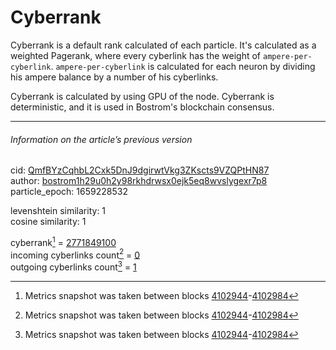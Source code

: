# Cyberrank

Cyberrank is a default rank calculated of each particle. It's calculated as a weighted Pagerank, where every cyberlink has the weight of `ampere-per-cyberlink`. `ampere-per-cyberlink` is calculated for each neuron by dividing his ampere balance by a number of his cyberlinks.

Cyberrank is calculated by using GPU of the node. Cyberrank is deterministic, and it is used in Bostrom's blockchain consensus.

---

###### Information on the article’s previous version  

cid: [QmfBYzCqhbL2Cxk5DnJ9dgirwtVkg3ZKscts9VZQPtHN87](https://cyb.ai/ipfs/QmfBYzCqhbL2Cxk5DnJ9dgirwtVkg3ZKscts9VZQPtHN87)  
author: [bostrom1h29u0h2y98rkhdrwsx0ejk5eq8wvslygexr7p8](https://cyb.ai/network/bostrom/contract/bostrom1h29u0h2y98rkhdrwsx0ejk5eq8wvslygexr7p8)  
particle_epoch: 1659228532  

levenshtein similarity: 1  
cosine similarity: 1  

cyberrank[^1] = [2771849100](https://lcd.bostrom.cybernode.ai/cyber/rank/v1beta1/rank/rank/QmfBYzCqhbL2Cxk5DnJ9dgirwtVkg3ZKscts9VZQPtHN87)  
incoming cyberlinks count[^1] = [0](https://lcd.bostrom.cybernode.ai/cyber/rank/v1beta1/rank/backlinks/QmfBYzCqhbL2Cxk5DnJ9dgirwtVkg3ZKscts9VZQPtHN87?pagination.page=0&pagination.per_page=1000)  
outgoing cyberlinks count[^1] = [1](https://lcd.bostrom.cybernode.ai/cyber/rank/v1beta1/rank/search/QmfBYzCqhbL2Cxk5DnJ9dgirwtVkg3ZKscts9VZQPtHN87??pagination.page=0&pagination.per_page=1000)  

[^1]: Metrics snapshot was taken between blocks [4102944](https://cyb.ai/network/bostrom/block/4102944)-[4102984](https://cyb.ai/network/bostrom/block/4102984)

